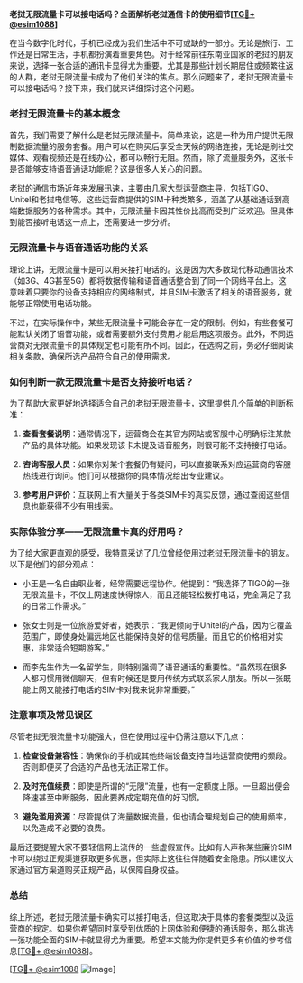 **老挝无限流量卡可以接电话吗？全面解析老挝通信卡的使用细节[[TG💪+ @esim1088](https://t.me/s/esim1088)]**

在当今数字化时代，手机已经成为我们生活中不可或缺的一部分。无论是旅行、工作还是日常生活，手机都扮演着重要角色。对于经常前往东南亚国家的老挝的朋友来说，选择一张合适的通讯卡显得尤为重要。尤其是那些计划长期居住或频繁往返的人群，老挝无限流量卡成为了他们关注的焦点。那么问题来了，老挝无限流量卡可以接电话吗？接下来，我们就来详细探讨这个问题。

### 老挝无限流量卡的基本概念

首先，我们需要了解什么是老挝无限流量卡。简单来说，这是一种为用户提供无限制数据流量的服务套餐。用户可以在购买后享受全天候的网络连接，无论是刷社交媒体、观看视频还是在线办公，都可以畅行无阻。然而，除了流量服务外，这张卡是否能够支持语音通话功能呢？这是很多人关心的问题。

老挝的通信市场近年来发展迅速，主要由几家大型运营商主导，包括TIGO、Unitel和老挝电信等。这些运营商提供的SIM卡种类繁多，涵盖了从基础通话到高端数据服务的各种需求。其中，无限流量卡因其性价比高而受到广泛欢迎。但具体到能否接听电话这一点上，还需要进一步分析。

### 无限流量卡与语音通话功能的关系

理论上讲，无限流量卡是可以用来接打电话的。这是因为大多数现代移动通信技术（如3G、4G甚至5G）都将数据传输和语音通话整合到了同一个网络平台上。这意味着只要你的设备支持相应的网络制式，并且SIM卡激活了相关的语音服务，就能够正常使用电话功能。

不过，在实际操作中，某些无限流量卡可能会存在一定的限制。例如，有些套餐可能默认关闭了语音功能，或者需要额外支付费用才能启用这项服务。此外，不同运营商对无限流量卡的具体规定也可能有所不同。因此，在选购之前，务必仔细阅读相关条款，确保所选产品符合自己的使用需求。

### 如何判断一款无限流量卡是否支持接听电话？

为了帮助大家更好地选择适合自己的老挝无限流量卡，这里提供几个简单的判断标准：

1. **查看套餐说明**：通常情况下，运营商会在其官方网站或客服中心明确标注某款产品的具体功能。如果发现该卡未提及语音服务，则很可能不支持接打电话。
   
2. **咨询客服人员**：如果你对某个套餐仍有疑问，可以直接联系对应运营商的客服热线进行询问。他们可以根据你的具体情况给出专业建议。

3. **参考用户评价**：互联网上有大量关于各类SIM卡的真实反馈，通过查阅这些信息也能获得不少有用线索。

### 实际体验分享——无限流量卡真的好用吗？

为了给大家更直观的感受，我特意采访了几位曾经使用过老挝无限流量卡的朋友。以下是他们的部分观点：

- 小王是一名自由职业者，经常需要远程协作。他提到：“我选择了TIGO的一张无限流量卡，不仅上网速度快得惊人，而且还能轻松拨打电话，完全满足了我的日常工作需求。”

- 张女士则是一位旅游爱好者，她表示：“我更倾向于Unitel的产品，因为它覆盖范围广，即使身处偏远地区也能保持良好的信号质量。而且它的价格相对实惠，非常适合短期游客。”

- 而李先生作为一名留学生，则特别强调了语音通话的重要性。“虽然现在很多人都习惯用微信聊天，但有时候还是要用传统方式联系家人朋友。所以一张既能上网又能接打电话的SIM卡对我来说非常重要。”

### 注意事项及常见误区

尽管老挝无限流量卡功能强大，但在使用过程中仍需注意以下几点：

1. **检查设备兼容性**：确保你的手机或其他终端设备支持当地运营商使用的频段。否则即便买了合适的产品也无法正常工作。

2. **及时充值续费**：即使是所谓的“无限”流量，也有一定额度上限。一旦超出便会降速甚至中断服务，因此要养成定期充值的好习惯。

3. **避免滥用资源**：尽管提供了海量数据流量，但也请合理规划自己的使用频率，以免造成不必要的浪费。

最后还要提醒大家不要轻信网上流传的一些虚假宣传。比如有人声称某些廉价SIM卡可以绕过正规渠道获取更多优惠，但实际上这往往伴随着安全隐患。所以建议大家通过官方渠道购买正规产品，以保障自身权益。

### 总结

综上所述，老挝无限流量卡确实可以接打电话，但这取决于具体的套餐类型以及运营商的规定。如果你希望同时享受到优质的上网体验和便捷的通话服务，那么挑选一张功能全面的SIM卡就显得尤为重要。希望本文能为你提供更多有价值的参考信息[[TG💪+ @esim1088](https://t.me/s/esim1088)]。

[[TG💪+ @esim1088](https://t.me/s/esim1088) ![Image](https://i.postimg.cc/4NQfJmqS/Snipaste-2025-05-13-00-14-12.png)]